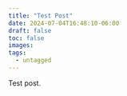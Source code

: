 ```yaml
---
title: "Test Post"
date: 2024-07-04T16:48:10-06:00
draft: false
toc: false
images:
tags: 
  - untagged
---
```


Test post.
